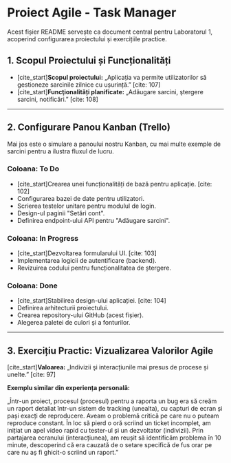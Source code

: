 # Proiect Agile - Task Manager

Acest fișier README servește ca document central pentru Laboratorul 1, acoperind configurarea proiectului și exercițiile practice.

## 1. Scopul Proiectului și Funcționalități

* [cite_start]**Scopul proiectului:** „Aplicația va permite utilizatorilor să gestioneze sarcinile zilnice cu ușurință.” [cite: 107]
* [cite_start]**Funcţionalități planificate:** „Adăugare sarcini, ştergere sarcini, notificări.” [cite: 108]

---

## 2. Configurare Panou Kanban (Trello)

Mai jos este o simulare a panoului nostru Kanban, cu mai multe exemple de sarcini pentru a ilustra fluxul de lucru.

### Coloana: To Do
* [cite_start]Crearea unei funcționalități de bază pentru aplicație. [cite: 102]
* Configurarea bazei de date pentru utilizatori.
* Scrierea testelor unitare pentru modulul de login.
* Design-ul paginii "Setări cont".
* Definirea endpoint-ului API pentru "Adăugare sarcini".

### Coloana: In Progress
* [cite_start]Dezvoltarea formularului UI. [cite: 103]
* Implementarea logicii de autentificare (backend).
* Revizuirea codului pentru funcționalitatea de ștergere.

### Coloana: Done
* [cite_start]Stabilirea design-ului aplicației. [cite: 104]
* Definirea arhitecturii proiectului.
* Crearea repository-ului GitHub (acest fișier).
* Alegerea paletei de culori și a fonturilor.

---

## 3. Exercițiu Practic: Vizualizarea Valorilor Agile

[cite_start]**Valoarea:** „Indivizii şi interacțiunile mai presus de procese și unelte.” [cite: 97]

**Exemplu similar din experiența personală:**

„Într-un proiect, procesul (procesul) pentru a raporta un bug era să creăm un raport detaliat într-un sistem de tracking (unealta), cu capturi de ecran și pași exacți de reproducere. Aveam o problemă critică pe care nu o puteam reproduce constant. În loc să pierd o oră scriind un ticket incomplet, am inițiat un apel video rapid cu tester-ul și un dezvoltator (indivizii). Prin partajarea ecranului (interacțiunea), am reușit să identificăm problema în 10 minute, descoperind că era cauzată de o setare specifică de fus orar pe care nu aș fi ghicit-o scriind un raport.”
